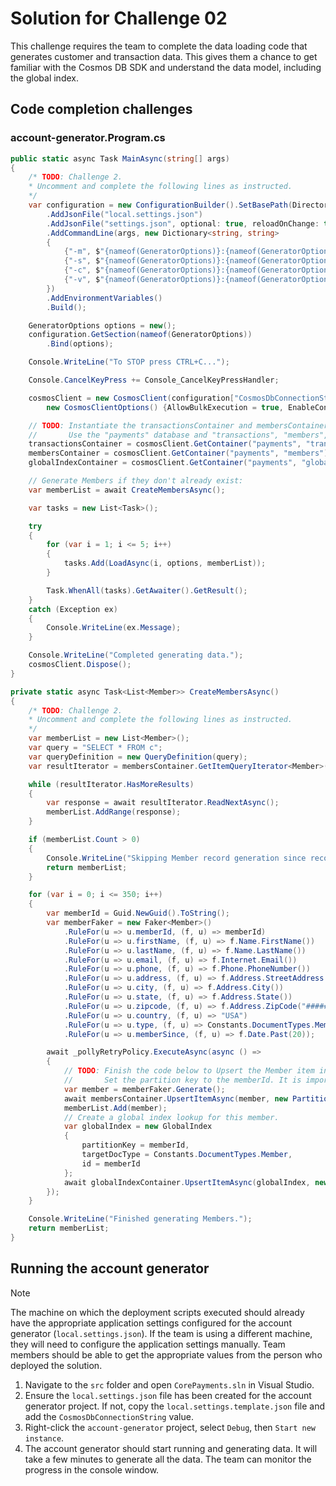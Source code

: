 # Solution for Challenge 02

This challenge requires the team to complete the data loading code that generates customer and transaction data. This gives them a chance to get familiar with the Cosmos DB SDK and understand the data model, including the global index.

## Code completion challenges

### account-generator.Program.cs

```csharp
public static async Task MainAsync(string[] args)
{
    /* TODO: Challenge 2.
    * Uncomment and complete the following lines as instructed.
    */
    var configuration = new ConfigurationBuilder().SetBasePath(Directory.GetCurrentDirectory())
        .AddJsonFile("local.settings.json")
        .AddJsonFile("settings.json", optional: true, reloadOnChange: true)
        .AddCommandLine(args, new Dictionary<string, string>
        {
            {"-m", $"{nameof(GeneratorOptions)}:{nameof(GeneratorOptions.RunMode)}"},
            {"-s", $"{nameof(GeneratorOptions)}:{nameof(GeneratorOptions.SleepTime)}"},
            {"-c", $"{nameof(GeneratorOptions)}:{nameof(GeneratorOptions.BatchSize)}"},
            {"-v", $"{nameof(GeneratorOptions)}:{nameof(GeneratorOptions.Verbose)}"}
        })
        .AddEnvironmentVariables()
        .Build();

    GeneratorOptions options = new();
    configuration.GetSection(nameof(GeneratorOptions))
        .Bind(options);

    Console.WriteLine("To STOP press CTRL+C...");

    Console.CancelKeyPress += Console_CancelKeyPressHandler;

    cosmosClient = new CosmosClient(configuration["CosmosDbConnectionString"],
        new CosmosClientOptions() {AllowBulkExecution = true, EnableContentResponseOnWrite = false});

    // TODO: Instantiate the transactionsContainer and membersContainer with new Container objects from the CosmosClient.
    //       Use the "payments" database and "transactions", "members", and "globalIndex" containers.
    transactionsContainer = cosmosClient.GetContainer("payments", "transactions");
    membersContainer = cosmosClient.GetContainer("payments", "members");
    globalIndexContainer = cosmosClient.GetContainer("payments", "globalIndex");

    // Generate Members if they don't already exist:
    var memberList = await CreateMembersAsync();

    var tasks = new List<Task>();

    try
    {
        for (var i = 1; i <= 5; i++)
        {
            tasks.Add(LoadAsync(i, options, memberList));
        }

        Task.WhenAll(tasks).GetAwaiter().GetResult();
    }
    catch (Exception ex)
    {
        Console.WriteLine(ex.Message);
    }

    Console.WriteLine("Completed generating data.");
    cosmosClient.Dispose();
}
```

```csharp
private static async Task<List<Member>> CreateMembersAsync()
{
    /* TODO: Challenge 2.
    * Uncomment and complete the following lines as instructed.
    */    
    var memberList = new List<Member>();
    var query = "SELECT * FROM c";
    var queryDefinition = new QueryDefinition(query);
    var resultIterator = membersContainer.GetItemQueryIterator<Member>(queryDefinition);

    while (resultIterator.HasMoreResults)
    {
        var response = await resultIterator.ReadNextAsync();
        memberList.AddRange(response);
    }

    if (memberList.Count > 0)
    {
        Console.WriteLine("Skipping Member record generation since records already exist.");
        return memberList;
    }

    for (var i = 0; i <= 350; i++)
    {
        var memberId = Guid.NewGuid().ToString();
        var memberFaker = new Faker<Member>()
            .RuleFor(u => u.memberId, (f, u) => memberId)
            .RuleFor(u => u.firstName, (f, u) => f.Name.FirstName())
            .RuleFor(u => u.lastName, (f, u) => f.Name.LastName())
            .RuleFor(u => u.email, (f, u) => f.Internet.Email())
            .RuleFor(u => u.phone, (f, u) => f.Phone.PhoneNumber())
            .RuleFor(u => u.address, (f, u) => f.Address.StreetAddress())
            .RuleFor(u => u.city, (f, u) => f.Address.City())
            .RuleFor(u => u.state, (f, u) => f.Address.State())
            .RuleFor(u => u.zipcode, (f, u) => f.Address.ZipCode("#####"))
            .RuleFor(u => u.country, (f, u) => "USA")
            .RuleFor(u => u.type, (f, u) => Constants.DocumentTypes.Member)
            .RuleFor(u => u.memberSince, (f, u) => f.Date.Past(20));

        await _pollyRetryPolicy.ExecuteAsync(async () =>
        {
            // TODO: Finish the code below to Upsert the Member item in the Members container.
            //       Set the partition key to the memberId. It is important that you upsert, not insert.
            var member = memberFaker.Generate();
            await membersContainer.UpsertItemAsync(member, new PartitionKey(memberId));
            memberList.Add(member);
            // Create a global index lookup for this member.
            var globalIndex = new GlobalIndex
            {
                partitionKey = memberId,
                targetDocType = Constants.DocumentTypes.Member,
                id = memberId
            };
            await globalIndexContainer.UpsertItemAsync(globalIndex, new PartitionKey(globalIndex.partitionKey));
        });
    }

    Console.WriteLine("Finished generating Members.");
    return memberList;
}
```

## Running the account generator

> [!NOTE]
> The machine on which the deployment scripts executed should already have the appropriate application settings configured for the account generator (`local.settings.json`). If the team is using a different machine, they will need to configure the application settings manually. Team members should be able to get the appropriate values from the person who deployed the solution.

1. Navigate to the `src` folder and open `CorePayments.sln` in Visual Studio.
2. Ensure the `local.settings.json` file has been created for the account generator project. If not, copy the `local.settings.template.json` file and add the `CosmosDbConnectionString` value.
3. Right-click the `account-generator` project, select `Debug`, then `Start new instance`.
4. The account generator should start running and generating data. It will take a few minutes to generate all the data. The team can monitor the progress in the console window.
